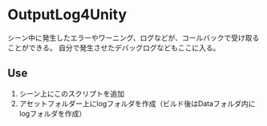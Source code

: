 # OutputLog4Unity
シーン中に発生したエラーやワーニング、ログなどが、コールバックで受け取ることができる。
自分で発生させたデバッグログなどもここに入る。

## Use
1. シーン上にこのスクリプトを追加
2. アセットフォルダー上にlogフォルダを作成（ビルド後はDataフォルダ内にlogフォルダを作成）
